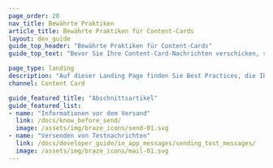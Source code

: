 ```yaml
---
page_order: 20
nav_title: Bewährte Praktiken
article_title: Bewährte Praktiken für Content-Cards
layout: dev_guide
guide_top_header: "Bewährte Praktiken für Content-Cards"
guide_top_text: "Bevor Sie Ihre Content-Card-Nachrichten verschicken, sollten Sie die folgenden Artikel lesen, um zu erfahren, worauf Sie achten müssen."

page_type: landing
description: "Auf dieser Landing Page finden Sie Best Practices, die Ihnen zeigen, was Sie wissen sollten und worauf Sie achten müssen, bevor Sie eine Karte versenden."
channel: Content Card

guide_featured_title: "Abschnittsartikel"
guide_featured_list:
- name: "Informationen vor dem Versand"
  link: /docs/know_before_send/
  image: /assets/img/braze_icons/send-01.svg
- name: "Versenden von Testnachrichten"
  link: /docs/developer_guide/in_app_messages/sending_test_messages/
  image: /assets/img/braze_icons/mail-01.svg
---
```


<br><br>
